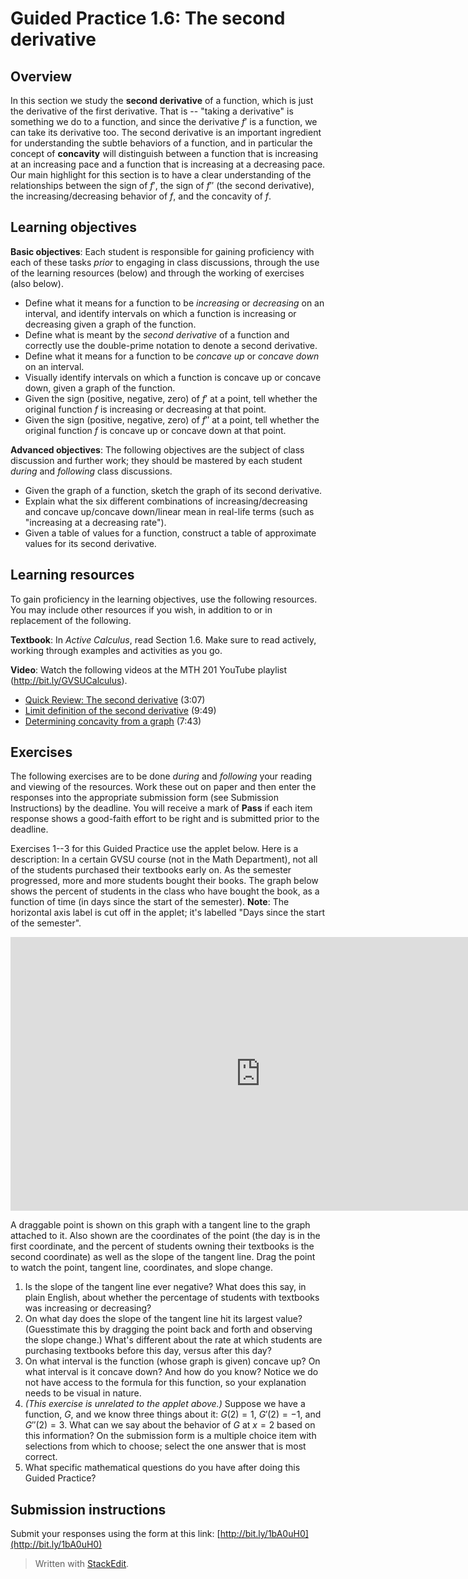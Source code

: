 # Guided Practice 1.6: The second derivative

## Overview

In this section we study the **second derivative** of a function, which is just the derivative of the first derivative. That is -- "taking a derivative" is something we do to a function, and since the derivative $f'$ is a function, we can take its derivative too. The second derivative is an important ingredient for understanding the subtle behaviors of a function, and in particular the concept of **concavity** will distinguish between a function that is increasing at an increasing pace and a function that is increasing at a decreasing pace. Our main highlight for this section is to have a clear understanding of the relationships between the sign of $f'$, the sign of $f''$ (the second derivative), the increasing/decreasing behavior of $f$, and the concavity of $f$. 

## Learning objectives

__Basic objectives__: Each student is responsible for gaining proficiency with each of these tasks _prior_ to engaging in class discussions, through the use of the learning resources (below) and through the working of exercises (also below). 

- Define what it means for a function to be *increasing* or *decreasing* on an interval, and identify intervals on which a function is increasing or decreasing given a graph of the function. 
- Define what is meant by the *second derivative* of a function and correctly use the double-prime notation to denote a second derivative. 
- Define what it means for a function to be *concave up* or *concave down* on an interval. 
- Visually identify intervals on which a function is concave up or concave down, given a graph of the function. 
- Given the sign (positive, negative, zero) of $f'$ at a point, tell whether the original function $f$ is increasing or decreasing at that point. 
- Given the sign (positive, negative, zero) of $f''$ at a point, tell whether the original function $f$ is concave up or concave down at that point. 

__Advanced objectives__: The following objectives are the subject of class discussion and further work; they should be mastered by each student _during_ and _following_ class discussions. 

- Given the graph of a function, sketch the graph of its second derivative. 
- Explain what the six different combinations of increasing/decreasing and concave up/concave down/linear mean in real-life terms (such as "increasing at a decreasing rate"). 
- Given a table of values for a function, construct a table of approximate values for its second derivative. 

## Learning resources 

To gain proficiency in the learning objectives, use the following resources. You may include other resources if you wish, in addition to or in replacement of the following. 

__Textbook__: In _Active Calculus_, read Section 1.6. Make sure to read actively, working through examples and activities as you go. 

__Video__: Watch the following videos at the MTH 201 YouTube playlist (http://bit.ly/GVSUCalculus). 

- [Quick Review: The second derivative](http://www.youtube.com/watch?v=UtzyPEk2zxA) (3:07)
- [Limit definition of the second derivative](http://www.youtube.com/watch?v=SIp6g-u-rkc) (9:49)
- [Determining concavity from a graph](http://www.youtube.com/watch?v=o1_o4E-LGsA) (7:43)

## Exercises

The following exercises are to be done _during_ and _following_ your reading and viewing of the resources. Work these out on paper and then enter the responses into the appropriate submission form (see Submission Instructions) by the deadline. You will receive a mark of __Pass__ if each item response shows a good-faith effort to be right and is submitted prior to the deadline. 

Exercises 1--3 for this Guided Practice use the applet below. Here is a description: In a certain GVSU course (not in the Math Department), not all of the students purchased their textbooks early on. As the semester progressed, more and more students bought their books. The graph below shows the percent of students in the class who have bought the book, as a function of time (in days since the start of the semester). **Note**: The horizontal axis label is cut off in the applet; it's labelled "Days since the start of the semester". 

<iframe scrolling="no" src="https://www.geogebratube.org/material/iframe/id/147320/width/800/height/438/border/888888/rc/false/ai/false/sdz/true/smb/false/stb/false/stbh/true/ld/false/sri/true/at/preferhtml5" width="800px" height="438px" style="border:0px;"> </iframe>

A draggable point is shown on this graph with a tangent line to the graph attached to it. Also shown are the coordinates of the point (the day is in the first coordinate, and the percent of students owning their textbooks is the second coordinate) as well as the slope of the tangent line. Drag the point to watch the point, tangent line, coordinates, and slope change. 

1. Is the slope of the tangent line ever negative? What does this say, in plain English, about whether the percentage of students with textbooks was increasing or decreasing? 
2. On what day does the slope of the tangent line hit its largest value? (Guesstimate this by dragging the point back and forth and observing the slope change.) What's different about the rate at which students are purchasing textbooks before this day, versus after this day? 
3. On what interval is the function (whose graph is given) concave up? On what interval is it concave down? And how do you know? Notice we do not have access to the formula for this function, so your explanation needs to be visual in nature. 
4. _(This exercise is unrelated to the applet above.)_ Suppose we have a function, $G$, and we know three things about it: $G(2) = 1$, $G'(2) = -1$, and $G''(2) = 3$. What can we say about the behavior of $G$ at $x=2$ based on this information? On the submission form is a multiple choice item with selections from which to choose; select the one answer that is most correct. 
5. What specific mathematical questions do you have after doing this Guided Practice? 


## Submission instructions

Submit your responses using the form at this link: [http://bit.ly/1bA0uH0](http://bit.ly/1bA0uH0)


> Written with [StackEdit](https://stackedit.io/).